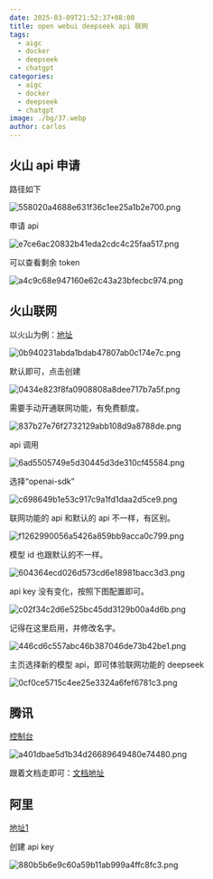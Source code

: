 ```yaml
---
date: 2025-03-09T21:52:37+08:00
title: open webui deepseek api 联网
tags:
  - aigc
  - docker
  - deepseek
  - chatgpt
categories:
  - aigc
  - docker
  - deepseek
  - chatgpt
image: ./bg/37.webp
author: carlos
---
```


## 火山 api 申请

路径如下

![558020a4688e631f36c1ee25a1b2e700.png](../_resources/558020a4688e631f36c1ee25a1b2e700.png)

申请 api

![e7ce6ac20832b41eda2cdc4c25faa517.png](../_resources/e7ce6ac20832b41eda2cdc4c25faa517.png)

可以查看剩余 token

![a4c9c68e947160e62c43a23bfecbc974.png](../_resources/a4c9c68e947160e62c43a23bfecbc974.png)

## 火山联网

以火山为例：[地址](https://console.volcengine.com/ark)

![0b940231abda1bdab47807ab0c174e7c.png](../_resources/0b940231abda1bdab47807ab0c174e7c.png)

默认即可，点击创建

![0434e823f8fa0908808a8dee717b7a5f.png](../_resources/0434e823f8fa0908808a8dee717b7a5f.png)

需要手动开通联网功能，有免费额度。

![837b27e76f2732129abb108d9a8788de.png](../_resources/837b27e76f2732129abb108d9a8788de.png)

api 调用

![6ad5505749e5d30445d3de310cf45584.png](../_resources/6ad5505749e5d30445d3de310cf45584.png)

选择“openai-sdk”

![c698649b1e53c917c9a1fd1daa2d5ce9.png](../_resources/c698649b1e53c917c9a1fd1daa2d5ce9.png)

联网功能的 api 和默认的 api 不一样，有区别。

![f1262990056a5426a859bb9acca0c799.png](../_resources/f1262990056a5426a859bb9acca0c799.png)

模型 id 也跟默认的不一样。

![604364ecd026d573cd6e18981bacc3d3.png](../_resources/604364ecd026d573cd6e18981bacc3d3.png)

api key 没有变化，按照下图配置即可。

![c02f34c2d6e525bc45dd3129b00a4d6b.png](../_resources/c02f34c2d6e525bc45dd3129b00a4d6b.png)

记得在这里启用，并修改名字。

![446cd6c557abc46b387046de73b42be1.png](../_resources/446cd6c557abc46b387046de73b42be1.png)

主页选择新的模型 api，即可体验联网功能的 deepseek

![0cf0ce5715c4ee25e3324a6fef6781c3.png](../_resources/0cf0ce5715c4ee25e3324a6fef6781c3.png)

## 腾讯

[控制台](https://lke.cloud.tencent.com/lke#/app/home)

![a401dbae5d1b34d26689649480e74480.png](../_resources/a401dbae5d1b34d26689649480e74480.png)

跟着文档走即可：[文档地址](https://cloud.tencent.com/document/product/1759/116006)

## 阿里

[地址1](https://bailian.console.aliyun.com/#/model-market)

创建 api key

![880b5b6e9c60a59b11ab999a4ffc8fc3.png](../_resources/880b5b6e9c60a59b11ab999a4ffc8fc3.png)